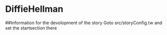 # DiffieHellman
##Information for the devolopment of the story
Goto src/storyConfig.tw and set the startsection there
